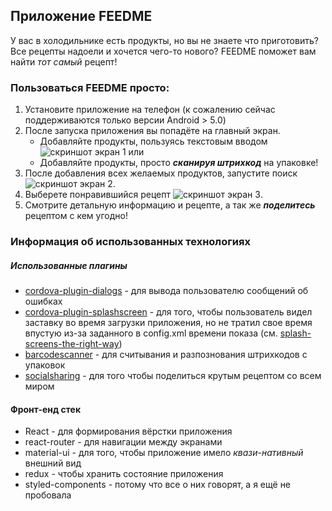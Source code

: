 ## Приложение FEEDME

У вас в холодильнике есть продукты, но вы не знаете что приготовить?
Все рецепты надоели и хочется чего-то нового?
FEEDME поможет вам найти *тот самый* рецепт!

### Пользоваться FEEDME просто:

1. Установите приложение на телефон (к сожалению сейчас поддерживаются только версии Android > 5.0)
2. После запуска приложения вы попадёте на главный экран.
    * Добавляйте продукты, пользуясь текстовым вводом ![скриншот экран 1](https://yadi.sk/i/t_iFqTK33LQ8k3)
    или
    * Добавляйте продукты, просто ***сканируя штрихкод*** на упаковке!
3. После добавления всех желаемых продуктов, запустите поиск ![скриншот экран 2](https://yadi.sk/i/S4b3lj4_3LQ8m3).
4. Выберете понравившийся рецепт ![скриншот экран 3](https://yadi.sk/i/bWTDEF5L3LQ8ma).
5. Смотрите детальную информацию и рецепте, а так же ***поделитесь*** рецептом с кем угодно!

### Информация об использованных технологиях

##### Использованные плагины

* [cordova-plugin-dialogs](https://cordova.apache.org/docs/en/latest/reference/cordova-plugin-dialogs/) - для вывода пользователю сообщений об ошибках
* [cordova-plugin-splashscreen](https://cordova.apache.org/docs/en/latest/reference/cordova-plugin-splashscreen/) - для того, чтобы пользователь видел заставку во время загрузки приложения, но не тратил свое время впустую из-за заданного в config.xml времени показа (см. [splash-screens-the-right-way](https://www.bignerdranch.com/blog/splash-screens-the-right-way/))
* [barcodescanner](http://plugins.telerik.com/cordova/plugin/barcodescanner) - для считывания и разпознования штрихкодов с упаковок
* [socialsharing](http://plugins.telerik.com/cordova/plugin/socialsharing) - для того чтобы поделиться крутым рецептом со всем миром

#### Фронт-енд стек

* React - для формирования вёрстки приложения
* react-router - для навигации между экранами
* material-ui - для того, чтобы приложение имело *квази-нативный* внешний вид
* redux - чтобы хранить состояние приложения
* styled-components - потому что все о них говорят, а я ещё не пробовала